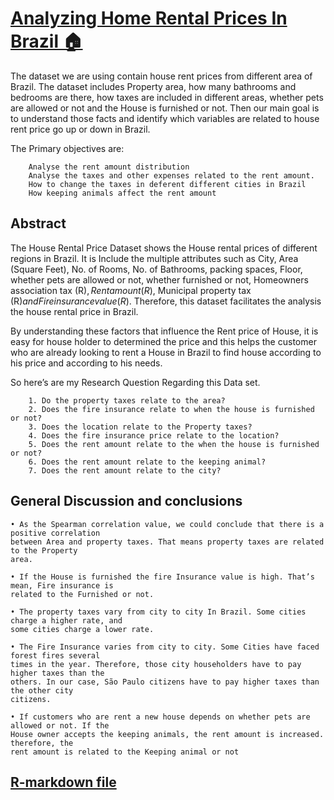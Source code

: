
# [Analyzing Home Rental Prices In Brazil 🏠](https://DanukaDilshann.github.io/Data-Analysis-1/)
The dataset we are using contain house rent prices from different area of Brazil. The dataset includes Property area, how many bathrooms and bedrooms are there, how taxes are included in different areas, whether pets are allowed or not and the House is furnished or not.
Then our main goal is to understand those facts and identify which variables are related to house rent price go up or down in Brazil.

The Primary objectives are:

        Analyse the rent amount distribution
        Analyse the taxes and other expenses related to the rent amount.
        How to change the taxes in deferent different cities in Brazil
        How keeping animals affect the rent amount
        
## Abstract

The House Rental Price Dataset shows the House rental prices of different regions in Brazil. It is 
Include the multiple attributes such as City, Area (Square Feet), No. of Rooms, No. of Bathrooms, 
packing spaces, Floor, whether pets are allowed or not, whether furnished or not, Homeowners 
association tax (R$), Rent amount (R$), Municipal property tax (R$) and Fire insurance value 
(R$). Therefore, this dataset facilitates the analysis the house rental price in Brazil.

By understanding these factors that influence the Rent price of House, it is easy for house holder 
to determined the price and this helps the customer who are already looking to rent a House in Brazil 
to find house according to his price and according to his needs.

So here’s are my Research Question Regarding this Data set.

        1. Do the property taxes relate to the area?
        2. Does the fire insurance relate to when the house is furnished or not?
        3. Does the location relate to the Property taxes?
        4. Does the fire insurance price relate to the location?
        5. Does the rent amount relate to the when the house is furnished or not?
        6. Does the rent amount relate to the keeping animal?
        7. Does the rent amount relate to the city?


## General Discussion and conclusions

    • As the Spearman correlation value, we could conclude that there is a positive correlation
    between Area and property taxes. That means property taxes are related to the Property 
    area.
    
    • If the House is furnished the fire Insurance value is high. That’s mean, Fire insurance is
    related to the Furnished or not.
    
    • The property taxes vary from city to city In Brazil. Some cities charge a higher rate, and 
    some cities charge a lower rate.
    
    • The Fire Insurance varies from city to city. Some Cities have faced forest fires several
    times in the year. Therefore, those city householders have to pay higher taxes than the 
    others. In our case, São Paulo citizens have to pay higher taxes than the other city 
    citizens.
    
    • If customers who are rent a new house depends on whether pets are allowed or not. If the 
    House owner accepts the keeping animals, the rent amount is increased. therefore, the 
    rent amount is related to the Keeping animal or not        

## [R-markdown file](https://github.com/DanukaDilshann/House-rental-price-in-Brazil/blob/main/Rmarkdown.pdf)
